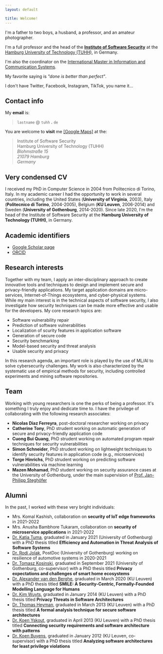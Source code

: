 ```yaml
---
layout: default

title: Welcome!
---
```


<p>I'm a father to two boys, a husband, a professor, and an amateur photographer.</p> 

<p>I'm a full professor and the head of the <strong><a href="https://www.tuhh.de/softsec" target="_blank">Institute of Software Security</a></strong> at the <a href="https://www.tuhh.de/alt/tuhh/startpage.html" target="_blank">Hamburg University of Technology (TUHH)</a>, in Germany.</p>

<p>I'm also the coordinator on the <a href="https://www.tuhh.de/tuhh/en/studying/before-studying/degree-courses/international-study-programs/information-and-communication-systems.html"  target="_blank">International Master in Information and Communication Systems</a>.</p>

<p>My favorite saying is <em>"done is better than perfect"</em>.</p>

<p>I don't have Twitter, Facebook, Instagram, TikTok, you name it...</p>


<h2>Contact info</h2>

<p>My <strong>email</strong> is:</p>
<blockquote>
<code>lastname</code> @ <code>tuhh</code> <strong>.</strong> <code>de</code>
</blockquote>

<p>You are welcome to <strong>visit</strong> me <a href="https://www.google.com/maps/place/Blohmstraße+15,+21079+Hamburg/@53.4662432,9.9779913,17z" target="_blank">[Google Maps]</a> at the:</p>
<blockquote>
Institute of Software Security<br/>
Hamburg University of Technology (TUHH)<br/>
<em>Blohmstra&szlig;e 15</em><br/>
<em>21079 Hamburg</em><br/>
<em>Germany</em>
</blockquote>


<h2>Very condensed CV</h2>

<p>I received my PhD in Computer Science in 2004 from Politecnico di Torino, Italy. 
In my academic career I had the opportunity to work in several countries, including the United States (<strong>University of Virginia</strong>, 2003), Italy (<strong>Politecnico di Torino</strong>, 2004-2005), Belgium (<strong>KU Leuven</strong>, 2006-2014) and Sweden (<strong>University of Gothenburg</strong>, 2014-2020).
Since late 2020, I'm the head of the Institute of Software Security at the <strong>Hamburg University of Technology (TUHH)</strong>, in Germany.</p>

<h2>Academic identifiers</h2>
<ul>
<li><a href="https://scholar.google.com/citations?hl=en&user=xul68AwAAAAJ&view_op=list_works&sortby=pubdate" target="_blank">Google Scholar page</a></li>
<li><a href="https://orcid.org/0000-0003-3591-7671" target="_blank">ORCID</a></li>
</ul>


<h2>Research interests</h2>

<p>
Together with my team, I apply an inter-disciplinary approach to create innovative tools and techniques to design and implement secure and privacy-friendly applications. 
My target application domains are micro-services, Internet-of-Things ecosystems, and cyber-physical systems. 
While my main interest is in the technical aspects of software security, I also investigate how security techniques can be made more effective and usable for the developers. 
My core research topics are:</p>
<ul>
<li>Software vulnerability repair</li>
<li>Prediction of software vulnerabilities</li>
<li>Localization of scurity features in application software</li>
<li>Generation of secure code</li>
<li>Security benchmarking</li>
<li>Model-based security and threat analysis</li>
<li>Usable security and privacy</li>
</ul>
<p>In this research agenda, an important role is played by the use of ML/AI to solve cybersecurity challenges.
My work is also characterized by the systematic use of empirical methods for security, including controlled experiments and mining software repositories.</p>


<h2>Team</h2>

<p>Working with young researchers is one the perks of being a professor. It's something I truly enjoy and dedicate time to. I have the privilege of collaborating with the following research associates:</p>
<ul>
<li><strong>Nicolas Diaz Ferreyra</strong>, post-doctoral researcher working on privacy</li>	
<li><strong>Catherine Tony</strong>, PhD strudent working on automatic generation of secure and privacy-friendly application code</li>
<li><strong>Cuong Bui Quang</strong>, PhD strudent working on automated program repair techniques for security vulnerabilities</li>
<li><strong>Simon Schneider</strong>, PhD strudent working on lightweight techniques to identify security features in application code (e.g., microservices)</li>
<li><strong>Torge Hinrichs</strong>, PhD strudent working on predicting software vulnerabilities via machine learning</li>
<li><strong>Mazen Mohamad</strong>, PhD student working on security assurance cases at the University of Gothenburg, under the main supervision of <a href="https://jpsteghofer.net" target="_blank">Prof. Jan-Philipp Stegh&ouml;fer</a></li>
<!-- <li><strong>Max Neuendorf</strong>, PhD fast-track student at the University of Hamburg, under the main supervision of <a href="https://www.inf.uni-hamburg.de/inst/ab/snp/team/fischer.html" target="_blank">Prof. Mathias Fisher</a></li -->	
</ul>

<h2>Alumni</h2>

<p>In the past, I worked with these very bright individuals:</p>

<ul>
<li>Mrs. Komal Kashish, collaboration on <strong>security of IoT edge frameworks</strong> in 2021-2022</li>
<li>Mrs. Anusha Bambhore Tukaram, collaboration on <strong>security of microservice applications</strong> in 2021-2022</li>
<li><a href="https://katjatuma.github.io" target="_blank">Dr. Katja Tuma</a>, graduated in January 2021 (University of Gothenburg) with a PhD thesis titled <strong>Efficiency and Automation in Threat Analysis of Software Systems</strong></li>
<li><a href="http://www.rodijolak.com" target="_blank">Dr. Rodi Jolak</a>, PostDoc (University of Gothenburg) working on resilience of automotive systems in 2020-2021</li>
<li><a href="https://research.chalmers.se/publication/525467" target="_blank">Dr. Tomasz Kosinski</a>, graduated in September 2021 (University of Gothenburg, co-supervisor) with a PhD thesis titled <strong>Privacy expectations and challenges of smart home ecosystems</strong></li>
<li><a href="https://distrinet.cs.kuleuven.be/people/alex" target="_blank">Dr. Alexander van den Berghe</a>, graduated in March 2020 (KU Leuven) with a PhD thesis titled <strong>SMILE: A Security-Centric, Formally-Founded Modelling Language for Humans</strong></li>
<li><a href="https://scholar.google.com/citations?user=Mt9ot9UAAAAJ&hl=en" target="_blank">Dr. Kim Wuyts</a>, graduated in January 2014 (KU Leuven) with a PhD thesis titled <strong>Privacy Threats in Software Architectures</strong></li>
<li><a href="https://scholar.google.com/citations?user=I4SiG-IAAAAJ&hl=en" target="_blank">Dr. Thomas Heyman</a>, graduated in March 2013 (KU Leuven) with a PhD thesis titled <strong>A formal analysis technique for secure software architectures</strong></li>
<li><a href="https://scholar.google.com/citations?user=xxSyH2UAAAAJ&hl=en" target="_blank">Dr. Koen Yskout</a>, graduated in April 2013 (KU Leuven) with a PhD thesis titled <strong>Connecting security requirements and software architecture with patterns</strong></li>
<li><a href="https://scholar.google.com/citations?user=QhaG3XEAAAAJ&hl=en" target="_blank">Dr. Koen Buyens</a>, graduated in January 2012 (KU Leuven, co-supervisor) with a PhD thesis titled <strong>Analyzing software architectures for least privilege violations</strong></li>
</ul>

<!--
<hr>
<p id="section1" class="footnote"><sup>1</sup> W3 position, if you are familiar with the German academic system.</p>
-->
